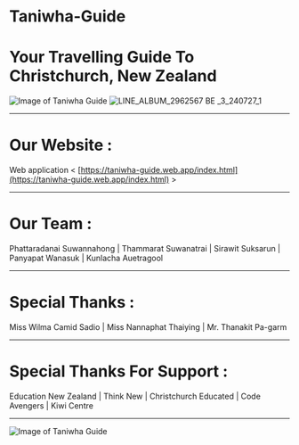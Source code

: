 
# Taniwha-Guide
# Your Travelling Guide To Christchurch, New Zealand

![Image of Taniwha Guide](https://lh3.googleusercontent.com/drive-storage/AJQWtBP1wl1uRF26txNEAWAwmUGr2-58ftNZaOs1k2bwhSlhCnQOuqBm_-PvX_GfnEniC0q9RdwzEX3SoUA1ikhI2IAxwdDdqT9LI-YzEPn7glRJ8i4=s220)
![LINE_ALBUM_2962567 BE _3_240727_1](https://github.com/user-attachments/assets/640bb278-8701-4176-b8da-b99d764f058d)

-------------------------------------------------------------------------------------------

# Our Website :
Web application 
   < [https://taniwha-guide.web.app/index.html](https://taniwha-guide.web.app/index.html) >

-------------------------------------------------------------------------------------------

# Our Team :
Phattaradanai Suwannahong | Thammarat Suwanatrai | Sirawit Suksarun | Panyapat Wanasuk | Kunlacha Auetragool

----------------------------------------------------------------------------------------

# Special Thanks :
Miss Wilma Camid Sadio | Miss Nannaphat Thaiying | Mr. Thanakit Pa-garm 

----------------------------------------------------------------------------------------

# Special Thanks For Support :                                    
Education New Zealand | Think New | Christchurch Educated | Code Avengers | Kiwi Centre           

----------------------------------------------------------------------------------------

![Image of Taniwha Guide](https://taniwha-guide.web.app/S__3489800.jpg)

